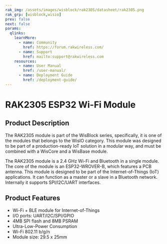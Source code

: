 ```yaml
---
rak_img: /assets/images/wisblock/rak2305/datasheet/rak2305.png
rak_grp: [wisblock,wisio]
prev: false
next: false
params:
  qlinks:
    learnMore:
      - name: Community
        href: https://forum.rakwireless.com/
      - name: Support
        href: mailto:support@rakwireless.com
    resources:
      - name: User Manual
        href: /user-manual/
      - name: Deployment Guide
        href: /deployment-guide/
---
```


# RAK2305 ESP32 Wi-Fi Module

<rk-img
  src="/assets/images/wisblock/rak2305/datasheet/rak2305.png"
  width="50%"
  caption="RAK2305 ESP32 Wi-Fi Module"
/>


## Product Description

The RAK2305 module is part of the WisBlock series, specifically, it is one of the modules that belongs to the WisIO category. This module was designed to be part of a production-ready IoT solution in a modular way, and must be combined with a WisCore and a WisBase module.

The RAK2305 module is a 2.4 GHz Wi-Fi and Bluetooth in a single module. The core of the module is an ESP32-WROVER-B, which features a PCB antenna. This module is designed to be part of the Internet-of-Things (IoT) applications. It can function as a master or a slave in a Bluetooth network. Internally it supports SPI/I2C/UART interfaces.

<rk-btn
  src="../datasheet/"
  label="Get Started with RAK2305 ESP32 Wi-Fi Module"
/>

<rk-quick-links :params="$page.frontmatter.params.qlinks"/>


## Product Features

-  Wi-Fi + BLE module for Internet-of-Things
-  I/O ports: UART/I2C/SPI/GPIO
- 4MB SPI flash and 8MB PSRAM
- Ultra-Low-Power Consumption
- Wi-Fi 802.11 b/g/n
- Module size: 29.5 x 25mm


<rk-btn
  src="https://store.rakwireless.com/"
  label="Buy a RAK2305 ESP32 Wi-Fi Module"
  _blank
/>